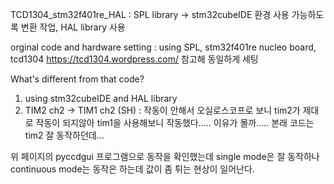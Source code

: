 TCD1304_stm32f401re_HAL : SPL library -> stm32cubeIDE 환경 사용 가능하도록 변환 작업, HAL library 사용

orginal code and hardware setting : using SPL, stm32f401re nucleo board, tcd1304
https://tcd1304.wordpress.com/ 참고해 동일하게 세팅

What's different from that code?
1. using stm32cubeIDE and HAL library
2. TIM2 ch2 -> TIM1 ch2 (SH) : 작동이 안해서 오실로스코프로 보니 tim2가 제대로 작동이 되지않아 tim1을 사용해보니 작동했다..... 이유가 몰까..... 본래 코드는 tim2 잘 동작하던데...

위 페이지의 pyccdgui 프로그램으로 동작을 확인했는데 single mode은 잘 동작하나 continuous mode는 동작은 하는데 값이 좀 튀는 현상이 일어난다.

